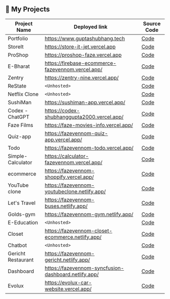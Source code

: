 ## 🤖 My Projects

| Project Name  | Deployed link | Source Code |
| ------------- | ------------- | ------------- |
| Portfolio  | <https://www.guptashubhang.tech>  | <a href="https://github.com/shubhanggupta2000/portfolio" target="_blank">Code</a> |
| StoreIt  | <https://store-it-jet.vercel.app>  | <a href="https://github.com/shubhanggupta2000/storeIt" target="_blank">Code</a> |
| ProShop | <https://proshop-faze.vercel.app>  | <a href="https://github.com/shubhanggupta2000/proshop_ecommerce" target="_blank">Code</a> |
| E-Bharat  | <https://firebase-ecommerce-fazevennom.vercel.app/>  | <a href="https://github.com/shubhanggupta2000/firebase-ecommerce" target="_blank">Code</a> |
| Zentry  | <https://zentry-nine.vercel.app/>  | <a href="https://github.com/shubhanggupta2000/zentry" target="_blank">Code</a> |
| ReState  | `<Unhosted>`  | <a href="https://github.com/shubhanggupta2000/restate_mobileapp" target="_blank">Code</a> |
| Netflix Clone  | `<Unhosted>` | <a href="https://github.com/shubhanggupta2000/netflix-clone" target="_blank">Code</a> |
| SushiMan | <https://sushiman-app.vercel.app/>  | <a href="https://github.com/shubhanggupta2000/sushiman" target="_blank">Code</a> |
| Codex - ChatGPT | <https://codex-shubhanggupta2000.vercel.app/>  | <a href="https://github.com/shubhanggupta2000/Codex" target="_blank">Code</a> |
| Faze Films | <https://faze-movies-info.vercel.app/>  | <a href="https://github.com/shubhanggupta2000/movies-info" target="_blank">Code</a> |
| Quiz-app | <https://fazevennom-quiz-app.vercel.app/>  | <a href="https://github.com/shubhanggupta2000/quiz-app" target="_blank">Code</a> |
| Todo  | <https://fazevennom-todo.vercel.app/>  | <a href="https://github.com/shubhanggupta2000/todo" target="_blank">Code</a> |
| Simple-Calculator  | <https://calculator-fazevennom.vercel.app/> | <a href="https://github.com/shubhanggupta2000/react_calculator" target="_blank">Code</a> |
| ecommerce | <https://fazevennom-shoppify.vercel.app/> | <a href="https://github.com/shubhanggupta2000/ecommerce" target="_blank">Code</a> |
| YouTube clone | <https://fazevennom-youtubeclone.netlify.app/>  | <a href="https://github.com/shubhanggupta2000/youtube-clone" target="_blank">Code</a> |
| Let's Travel  | <https://fazevennom-buses.netlify.app/>  | <a href="https://github.com/shubhanggupta2000/bus-ticket-booking" target="_blank">Code</a> |
| Golds-gym  | <https://fazevennom-gym.netlify.app/>  | <a href="https://github.com/shubhanggupta2000/Golds-gym" target="_blank">Code</a> |
| E-Education  | `<Unhosted>` | <a href="https://github.com/shubhanggupta2000/responsive_website" target="_blank">Code</a> |
| Closet  | <https://fazevennom-closet-ecommerce.netlify.app/>  | <a href="https://github.com/shubhanggupta2000/Closet" target="_blank">Code</a> |
| Chatbot  | `<Unhosted>`  | <a href="https://github.com/shubhanggupta2000/Chatbot" target="_blank">Code</a> |
| Gericht Restaurant  | <https://fazevennom-gericht.netlify.app/> | <a href="https://github.com/shubhanggupta2000/Restaurant_UI" target="_blank">Code</a> |
| Dashboard  | <https://fazevennom-syncfusion-dashboard.netlify.app/>  | <a href="https://github.com/shubhanggupta2000/syncfusion-dashboard" target="_blank">Code</a> |
| Evolux  | <https://evolux-car-website.vercel.app/>  | <a href="https://github.com/shubhanggupta2000/evolux-car-website" target="_blank">Code</a> |
